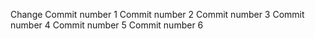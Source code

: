 Change
Commit number 1
Commit number 2
Commit number 3
Commit number 4
Commit number 5
Commit number 6
